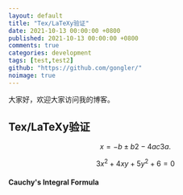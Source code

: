 ```yaml
---
layout: default
title: "Tex/LaTeXy验证"
date: 2021-10-13 00:00:00 +0800
published: 2021-10-13 00:00:00 +0800
comments: true
categories: development
tags: [test,test2]
github: "https://github.com/gongler/"
noimage: true
---
```

大家好，欢迎大家访问我的博客。
<!--more-->

## Tex/LaTeXy验证

$$
x=−b±b2−4ac3a.
$$

$$
3x^2+4xy+5y^2+6=0
$$




#### Cauchy's Integral Formula

